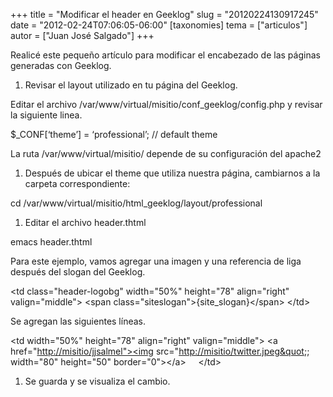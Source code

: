 +++
title = "Modificar el header en Geeklog"
slug = "20120224130917245"
date = "2012-02-24T07:06:05-06:00"
[taxonomies]
tema = ["articulos"]
autor = ["Juan José Salgado"]
+++

Realicé este pequeño artículo para modificar el encabezado de las
páginas generadas con Geeklog.

1.  Revisar el layout utilizado en tu página del Geeklog.

Editar el archivo /var/www/virtual/misitio/conf_geeklog/config.php y
revisar la siguiente linea.

$\_CONF\[‘theme’\] = ‘professional’; // default theme

La ruta /var/www/virtual/misitio/ depende de su configuración del
apache2

1.  Después de ubicar el theme que utiliza nuestra página, cambiarnos a
    la carpeta correspondiente:

cd /var/www/virtual/misitio/html_geeklog/layout/professional

1.  Editar el archivo header.thtml

emacs header.thtml

Para este ejemplo, vamos agregar una imagen y una referencia de liga
después del slogan del Geeklog.

\<td class="header-logobg" width="50%" height="78" align="right"
valign="middle"\> \<span class="siteslogan"\>{site_slogan}\</span\>
\</td\>

Se agregan las siguientes líneas.

\<td width="50%" height="78" align="right" valign="middle"\> \<a
href="<a href="http://misitio/jjsalmel&quot;&gt;&lt;img">http://misitio/jjsalmel"\>\<img</a>
src="<a href="http://misitio/twitter.jpeg&quot">http://misitio/twitter.jpeg&quot</a>;;
width="80" height="50" border="0"\>\</a\>  &nbsp;  \</td\>

1.  Se guarda y se visualiza el cambio.

